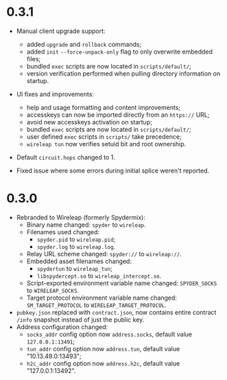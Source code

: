 # 0.3.1

- Manual client upgrade support:
    - added `upgrade` and `rollback` commands;
    - added `init` `--force-unpack-only` flag to only overwrite
      embedded files;
    - bundled `exec` scripts are now located in `scripts/default/`;
    - version verification performed when pulling directory information
      on startup.

- UI fixes and improvements:
    - help and usage formatting and content improvements;
    - accesskeys can now be imported directly from an `https://` URL;
    - avoid new accesskeys activation on startup;
    - bundled `exec` scripts are now located in `scripts/default/`;
    - user defined `exec` scripts in `scripts/` take precedence;
    - `wireleap tun` now verifies setuid bit and root ownership.

- Default `circuit.hops` changed to 1.
- Fixed issue where some errors during initial splice weren't reported.

# 0.3.0

- Rebranded to Wireleap (formerly Spydermix):
    - Binary name changed: `spyder` to `wireleap`.
    - Filenames used changed:
        - `spyder.pid` to `wireleap.pid`;
        - `spyder.log` to `wireleap.log`.
    - Relay URL scheme changed: `spyder://` to `wireleap://`.
    - Embedded asset filenames changed:
        - `spydertun` to `wireleap_tun`;
        - `libspydercept.so` to `wireleap_intercept.so`.
    - Script-exported environment variable name changed: `SPYDER_SOCKS`
      to `WIRELEAP_SOCKS`.
    - Target protocol environment variable name changed:
      `SM_TARGET_PROTOCOL` to `WIRELEAP_TARGET_PROTOCOL`.
- `pubkey.json` replaced with `contract.json`, now contains entire
  contract `/info` snapshot instead of just the public key.
- Address configuration changed:
    - `socks_addr` config option now `address.socks`, default value
      `127.0.0.1:13491`;
    - `tun_addr` config option now `address.tun`, default value
      "10.13.49.0:13493";
    - `h2c_addr` config option now `address.h2c`, default value
      "127.0.0.1:13492".


